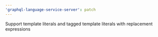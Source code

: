 ```yaml
---
'graphql-language-service-server': patch
---
```


Support template literals and tagged template literals with replacement expressions
